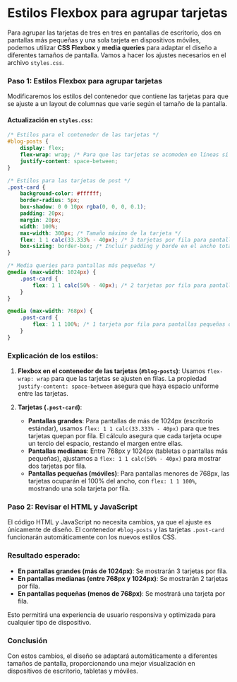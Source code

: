 #  Estilos Flexbox para agrupar tarjetas

Para agrupar las tarjetas de tres en tres en pantallas de escritorio, dos en pantallas más pequeñas y una sola tarjeta en dispositivos móviles, podemos utilizar **CSS Flexbox** y **media queries** para adaptar el diseño a diferentes tamaños de pantalla. Vamos a hacer los ajustes necesarios en el archivo `styles.css`.

### Paso 1: Estilos Flexbox para agrupar tarjetas

Modificaremos los estilos del contenedor que contiene las tarjetas para que se ajuste a un layout de columnas que varíe según el tamaño de la pantalla.

#### Actualización en `styles.css`:

```css
/* Estilos para el contenedor de las tarjetas */
#blog-posts {
    display: flex;
    flex-wrap: wrap; /* Para que las tarjetas se acomoden en líneas si no caben */
    justify-content: space-between;
}

/* Estilos para las tarjetas de post */
.post-card {
    background-color: #ffffff;
    border-radius: 5px;
    box-shadow: 0 0 10px rgba(0, 0, 0, 0.1);
    padding: 20px;
    margin: 20px;
    width: 100%;
    max-width: 300px; /* Tamaño máximo de la tarjeta */
    flex: 1 1 calc(33.333% - 40px); /* 3 tarjetas por fila para pantallas grandes */
    box-sizing: border-box; /* Incluir padding y borde en el ancho total */
}

/* Media queries para pantallas más pequeñas */
@media (max-width: 1024px) {
    .post-card {
        flex: 1 1 calc(50% - 40px); /* 2 tarjetas por fila para pantallas medianas */
    }
}

@media (max-width: 768px) {
    .post-card {
        flex: 1 1 100%; /* 1 tarjeta por fila para pantallas pequeñas o móviles */
    }
}
```

### Explicación de los estilos:

1. **Flexbox en el contenedor de las tarjetas (`#blog-posts`)**: Usamos `flex-wrap: wrap` para que las tarjetas se ajusten en filas. La propiedad `justify-content: space-between` asegura que haya espacio uniforme entre las tarjetas.

2. **Tarjetas (`.post-card`)**:
    - **Pantallas grandes**: Para pantallas de más de 1024px (escritorio estándar), usamos `flex: 1 1 calc(33.333% - 40px)` para que tres tarjetas quepan por fila. El cálculo asegura que cada tarjeta ocupe un tercio del espacio, restando el margen entre ellas.
    - **Pantallas medianas**: Entre 768px y 1024px (tabletas o pantallas más pequeñas), ajustamos a `flex: 1 1 calc(50% - 40px)` para mostrar dos tarjetas por fila.
    - **Pantallas pequeñas (móviles)**: Para pantallas menores de 768px, las tarjetas ocuparán el 100% del ancho, con `flex: 1 1 100%`, mostrando una sola tarjeta por fila.

### Paso 2: Revisar el HTML y JavaScript

El código HTML y JavaScript no necesita cambios, ya que el ajuste es únicamente de diseño. El contenedor `#blog-posts` y las tarjetas `.post-card` funcionarán automáticamente con los nuevos estilos CSS.

### Resultado esperado:

- **En pantallas grandes (más de 1024px)**: Se mostrarán 3 tarjetas por fila.
- **En pantallas medianas (entre 768px y 1024px)**: Se mostrarán 2 tarjetas por fila.
- **En pantallas pequeñas (menos de 768px)**: Se mostrará una tarjeta por fila.

Esto permitirá una experiencia de usuario responsiva y optimizada para cualquier tipo de dispositivo.

### Conclusión

Con estos cambios, el diseño se adaptará automáticamente a diferentes tamaños de pantalla, proporcionando una mejor visualización en dispositivos de escritorio, tabletas y móviles.